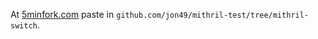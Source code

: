 At [5minfork.com](http://5minfork.com/) paste in `github.com/jon49/mithril-test/tree/mithril-switch`.